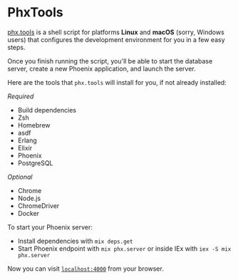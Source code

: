 # PhxTools

[phx.tools](https://phx.tools/) is a shell script for platforms **Linux** and **macOS** (sorry, Windows users) that configures the development environment for you in a few easy steps.

Once you finish running the script, you'll be able to start the database server, create a new Phoenix application, and launch the server.

Here are the tools that `phx.tools` will install for you, if not already installed:

_Required_

- Build dependencies
- Zsh
- Homebrew
- asdf
- Erlang
- Elixir
- Phoenix
- PostgreSQL

_Optional_

- Chrome
- Node.js
- ChromeDriver
- Docker

To start your Phoenix server:

- Install dependencies with `mix deps.get`
- Start Phoenix endpoint with `mix phx.server` or inside IEx with `iex -S mix phx.server`

Now you can visit [`localhost:4000`](http://localhost:4000) from your browser.
